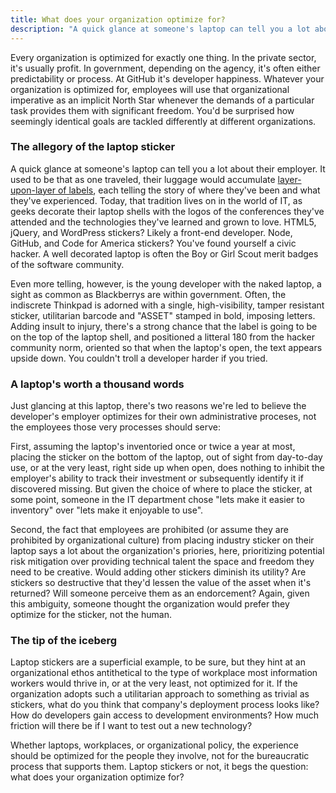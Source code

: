 ```yaml
---
title: What does your organization optimize for?
description: "A quick glance at someone's laptop can tell you a lot about that person and their employer."
---
```


Every organization is optimized for exactly one thing. In the private sector, it's usually profit. In government, depending on the agency, it's often either predictability or process. At GitHub it's developer happiness. Whatever your organization is optimized for, employees will use that organizational imperative as an implicit North Star whenever the demands of a particular task provides them with significant freedom. You'd be surprised how seemingly identical goals are tackled differently at different organizations.

### The allegory of the laptop sticker

A quick glance at someone's laptop can tell you a lot about their employer. It used to be that as one traveled, their luggage would accumulate [layer-upon-layer of labels](https://www.flickr.com/photos/wavesjax/), each telling the story of where they've been and what they've experienced. Today, that tradition lives on in the world of IT, as geeks decorate their laptop shells with the logos of the conferences they've attended and the technologies they've learned and grown to love. HTML5, jQuery, and WordPress stickers? Likely a front-end developer. Node, GitHub, and Code for America stickers? You've found yourself a civic hacker. A well decorated laptop is often the Boy or Girl Scout merit badges of the software community.

Even more telling, however, is the young developer with the naked laptop, a sight as common as Blackberrys are within government. Often, the indiscrete Thinkpad is adorned with a single, high-visibility, tamper resistant sticker, utilitarian barcode and "ASSET" stamped in bold, imposing letters. Adding insult to injury, there's a strong chance that the label is going to be on the top of the laptop shell, and positioned a litteral 180 from the hacker community norm, oriented so that when the laptop's open, the text appears upside down. You couldn't troll a developer harder if you tried.

### A laptop's worth a thousand words

Just glancing at this laptop, there's two reasons we're led to believe the developer's employer optimizes for their own administrative proceses, not the employees those very processes should serve:

First, assuming the laptop's inventoried once or twice a year at most, placing the sticker on the bottom of the laptop, out of sight from day-to-day use, or at the very least, right side up when open, does nothing to inhibit the employer's ability to track their investment or subsequently identify it if discovered missing. But given the choice of where to place the sticker, at some point, someone in the IT department chose "lets make it easier to inventory" over "lets make it enjoyable to use".

Second, the fact that employees are prohibited (or assume they are prohibited by organizational culture) from placing industry sticker on their laptop says a lot about the organization's priories, here, prioritizing potential risk mitigation over providing technical talent the space and freedom they need to be creative. Would adding other stickers diminish its utility? Are stickers so destructive that they'd lessen the value of the asset when it's returned? Will someone perceive them as an endorcement? Again, given this ambiguity, someone thought the organization would prefer they optimize for the sticker, not the human.

### The tip of the iceberg

Laptop stickers are a superficial example, to be sure, but they hint at an organizational ethos antithetical to the type of workplace most information workers would thrive in, or at the very least, not optimized for it. If the organization adopts such a utilitarian approach to something as trivial as stickers, what do you think that company's deployment process looks like? How do developers gain access to development environments? How much friction will there be if I want to test out a new technology?

Whether laptops, workplaces, or organizational policy, the experience should be optimized for the people they involve, not for the bureaucratic process that supports them. Laptop stickers or not, it begs the question: what does your organization optimize for?
